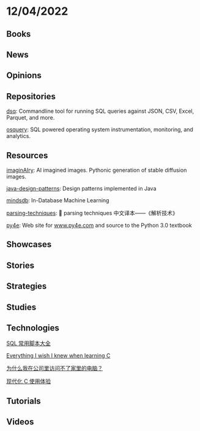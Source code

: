 # 12/04/2022

## Books

## News

## Opinions

## Repositories
[dsq](https://github.com/multiprocessio/dsq): Commandline tool for running SQL queries against JSON, CSV, Excel, Parquet, and more.

[osquery](https://github.com/osquery/osquery): SQL powered operating system instrumentation, monitoring, and analytics.

## Resources
[imaginAIry](https://github.com/brycedrennan/imaginAIry): AI imagined images. Pythonic generation of stable diffusion images.

[java-design-patterns](https://github.com/iluwatar/java-design-patterns): Design patterns implemented in Java

[mindsdb](https://github.com/mindsdb/mindsdb): In-Database Machine Learning

[parsing-techniques](https://github.com/duguying/parsing-techniques): 📕 parsing techniques 中文译本——《解析技术》

[py4e](https://github.com/csev/py4e): Web site for www.py4e.com and source to the Python 3.0 textbook

## Showcases

## Stories

## Strategies

## Studies

## Technologies
[SQL 常用脚本大全](https://mp.weixin.qq.com/s/uonyx30fghmRcqd2pYxEpw)

[Everything I wish I knew when learning C](https://tmewett.com/c-tips/)

[为什么我在公司里访问不了家里的电脑？](https://juejin.cn/post/7170850066473680927)

[现代化 C 使用体验](https://liujiacai.net/blog/2022/04/30/modern-c/)

## Tutorials

## Videos

